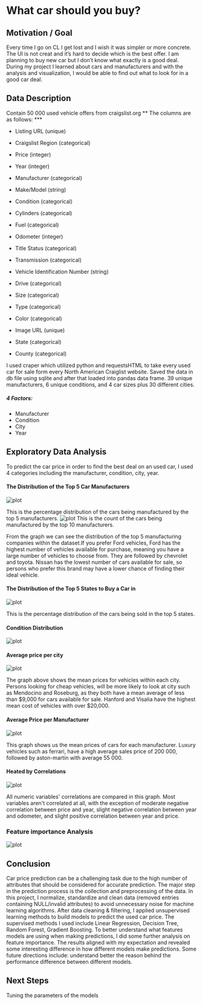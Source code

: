 # What car should you buy?

## Motivation / Goal

Every time I go on CL I get lost and I wish it was simpler or more concrete. The UI is not creat and it’s hard to decide which is the best offer. I am planning to buy new car but I don’t know what exactly is a good deal. During my project I learned about cars and manufacturers and with the analysis and visualization, I would be able to find out what to look for in a good car deal.

## Data Description
Contain 50 000 used vehicle offers from craigslist.org
** The columns are as follows: ***
* Listing URL (unique)

* Craigslist Region (categorical)

* Price (integer)

* Year (integer)

* Manufacturer (categorical)

* Make/Model (string)

* Condition (categorical)

* Cylinders (categorical)

* Fuel (categorical)

* Odometer (integer)

* Title Status (categorical)

* Transmission (categorical)

* Vehicle Identification Number (string)

* Drive (categorical)

* Size (categorical)

* Type (categorical)

* Color (categorical)

* Image URL (unique)

* State (categorical)

* County (categorical)


I used craper which utilized python and requestsHTML to take every used car for sale form every North American Craiglist website. Saved the data in db file using sqlite and after that loaded into pandas data frame.
39 unique manufacturers, 6 unique conditions, and 4 car sizes plus 30 different cities.

##### 4 Factors:
* Manufacturer
* Condition
* City
* Year


## Exploratory Data Analysis
To predict the car price in order to find the best deal on an used car, I used 4 categories including the manufacturer, condition, city, year.
#### The Distribution of the Top 5 Car Manufacturers
![plot](images/manu_distrib_pie.png)

This is the percentage distribution of the cars being manufactured by the top 5 manufacturers.
![plot](images/manu_distrib_plot.png)
This is the count of the cars being manufactured by the top 10 manufacturers.

From the graph we can see the distribution of the top 5 manufacturing companies within the dataset.If you prefer Ford vehicles, Ford has the highest number of vehicles available for purchase, meaning you have a large number of vehicles to choose from. They are followed by chevrolet and toyota. Nissan has the lowest number of cars available for sale, so persons who prefer this brand may have a lower chance of finding their ideal vehicle.


#### The Distribution of the Top 5 States to Buy a Car in
![plot](images/city_distrib_pie.png)

This is the percentage distribution of the cars being sold in the top 5 states.


#### Condition Distribution
![plot](images/fuel.png)


#### Average price per city

![plot](images/sales_city.png)

The graph above shows the mean prices for vehicles within each city. Persons looking for cheap vehicles, will be more likely to look at city such as Mendocino and Roseburg, as they both have a mean average of less than $9,000 for cars available for sale. Hanford and Visalia have the highest mean cost of vehicles with over $20,000. 


#### Average Price per Manufacturer

![plot](images/price_manufacturer.png)

This graph shows us the mean prices of cars for each manufacturer. Luxury vehicles such as ferrari, have a high average sales price of 200 000, followed by aston-martin with average 55 000. 


#### Heated by Correlations

![plot](images/corr_matrix.png)

All numeric variables' correlations are compared in this graph. Most variables aren't correlated at all, with the exception of moderate negative correlation between price and year, slight negative correlation between year and odometer, and slight positive correlation between year and price.

### Feature importance Analysis
![plot](images/feature_importance.png)

## Conclusion

Car price prediction can be a challenging task due to the high number of attributes that should be considered for accurate prediction. The major step in the prediction process is the collection and preprocessing of the data. In this project, I normalize, standardize and clean data (removed entries containing NULL/invalid attributes) to avoid unnecessary noise for machine learning algorithms. After data cleaning & filtering, I applied unsupervised learning methods to build models to predict the used car price. The supervised methods I used include Linear Regression, Decision Tree, Random Forest, Gradient Boosting. To better understand what features models are using when making predictions, I did some further analysis on feature importance. The results aligned with my expectation and revealed some interesting difference in how different models make predictions. Some future directions include: understand better the reason behind the performance difference between different models.

## Next Steps
Tuning the parameters of the models

